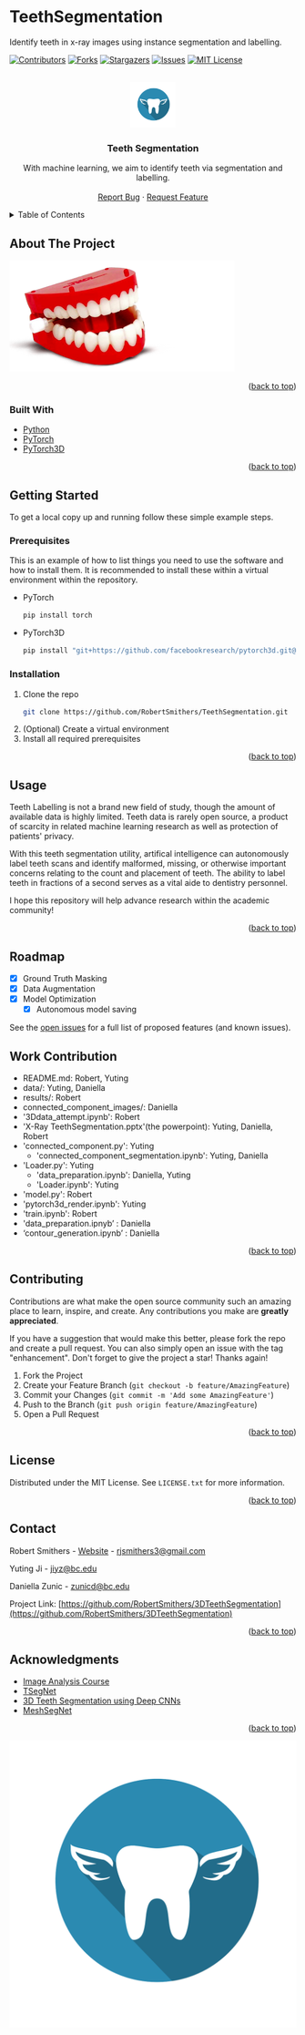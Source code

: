# TeethSegmentation
Identify teeth in x-ray images using instance segmentation and labelling.

<div id="top"></div>

<!-- PROJECT SHIELDS -->
<!--
*** I'm using markdown "reference style" links for readability.
*** Reference links are enclosed in brackets [ ] instead of parentheses ( ).
*** See the bottom of this document for the declaration of the reference variables
*** for contributors-url, forks-url, etc. This is an optional, concise syntax you may use.
*** https://www.markdownguide.org/basic-syntax/#reference-style-links
-->
[![Contributors][contributors-shield]][contributors-url]
[![Forks][forks-shield]][forks-url]
[![Stargazers][stars-shield]][stars-url]
[![Issues][issues-shield]][issues-url]
[![MIT License][license-shield]][license-url]
<!-- [![LinkedIn][linkedin-shield]][linkedin-url] -->



<!-- PROJECT LOGO -->
<br />
<div align="center">
  <a href="https://github.com/RobertSmithers/3DTeethSegmentation">
    <img src="images/logo.png" alt="Logo" width="80" height="80">
  </a>

<h3 align="center">Teeth Segmentation</h3>

  <p align="center">
    With machine learning, we aim to identify teeth via segmentation and labelling.
    <br />
    <br />
    <a href="https://github.com/RobertSmithers/3DTeethSegmentation/issues">Report Bug</a>
    ·
    <a href="https://github.com/RobertSmithers/3DTeethSegmentation/issues">Request Feature</a>
  </p>
</div>



<!-- TABLE OF CONTENTS -->
<details>
  <summary>Table of Contents</summary>
  <ol>
    <li>
      <a href="#about-the-project">About The Project</a>
      <ul>
        <li><a href="#built-with">Built With</a></li>
      </ul>
    </li>
    <li>
      <a href="#getting-started">Getting Started</a>
      <ul>
        <li><a href="#prerequisites">Prerequisites</a></li>
        <li><a href="#installation">Installation</a></li>
      </ul>
    </li>
    <li><a href="#usage">Usage</a></li>
    <li><a href="#roadmap">Roadmap</a></li>
    <li><a href="#contributing">Contributing</a></li>
    <li><a href="#license">License</a></li>
    <li><a href="#contact">Contact</a></li>
    <li><a href="#acknowledgments">Acknowledgments</a></li>
  </ol>
</details>



<!-- ABOUT THE PROJECT -->
## About The Project

[![Teeth Art][teeth-art]](https://github.com/RobertSmithers/TeethSegmentation)

<p align="right">(<a href="#top">back to top</a>)</p>



### Built With

* [Python](https://www.python.org/)
* [PyTorch](https://pytorch.org/)
* [PyTorch3D](https://pytorch3d.org/)

<p align="right">(<a href="#top">back to top</a>)</p>



<!-- GETTING STARTED -->
## Getting Started

To get a local copy up and running follow these simple example steps.

### Prerequisites

This is an example of how to list things you need to use the software and how to install them. It is recommended to install these within a virtual environment within the repository.

* PyTorch
  ```sh
  pip install torch
  ```

* PyTorch3D
  ```sh
  pip install "git+https://github.com/facebookresearch/pytorch3d.git@stable"
  ```

### Installation

1. Clone the repo
   ```sh
   git clone https://github.com/RobertSmithers/TeethSegmentation.git
   ```
2. (Optional) Create a virtual environment
3. Install all required prerequisites

<p align="right">(<a href="#top">back to top</a>)</p>



<!-- USAGE EXAMPLES -->
## Usage

Teeth Labelling is not a brand new field of study, though the amount of available data is highly limited. Teeth data is rarely open source, a product of scarcity in related machine learning research as well as protection of patients' privacy.

With this teeth segmentation utility, artifical intelligence can autonomously label teeth scans and identify malformed, missing, or otherwise important concerns relating to the count and placement of teeth. The ability to label teeth in fractions of a second serves as a vital aide to dentistry personnel.

I hope this repository will help advance research within the academic community!

<p align="right">(<a href="#top">back to top</a>)</p>



<!-- ROADMAP -->
## Roadmap

- [x] Ground Truth Masking
- [x] Data Augmentation
- [x] Model Optimization
    - [x] Autonomous model saving

See the [open issues](https://github.com/RobertSmithers/3DTeethSegmentation/issues) for a full list of proposed features (and known issues).

## Work Contribution

- README.md: Robert, Yuting
- data/: Yuting, Daniella
- results/: Robert
- connected_component_images/: Daniella
- '3Ddata_attempt.ipynb': Robert
- 'X-Ray TeethSegmentation.pptx'(the powerpoint): Yuting, Daniella, Robert
- 'connected_component.py': Yuting
  - 'connected_component_segmentation.ipynb': Yuting, Daniella
- 'Loader.py': Yuting
  - 'data_preparation.ipynb': Daniella, Yuting
  - 'Loader.ipynb': Yuting
- 'model.py': Robert
- 'pytorch3d_render.ipynb': Yuting
- 'train.ipynb': Robert
- 'data_preparation.ipnyb’ : Daniella
- ‘contour_generation.ipynb’ : Daniella


<p align="right">(<a href="#top">back to top</a>)</p>

<!-- CONTRIBUTING -->
## Contributing

Contributions are what make the open source community such an amazing place to learn, inspire, and create. Any contributions you make are **greatly appreciated**.

If you have a suggestion that would make this better, please fork the repo and create a pull request. You can also simply open an issue with the tag "enhancement".
Don't forget to give the project a star! Thanks again!

1. Fork the Project
2. Create your Feature Branch (`git checkout -b feature/AmazingFeature`)
3. Commit your Changes (`git commit -m 'Add some AmazingFeature'`)
4. Push to the Branch (`git push origin feature/AmazingFeature`)
5. Open a Pull Request

<p align="right">(<a href="#top">back to top</a>)</p>



<!-- LICENSE -->
## License

Distributed under the MIT License. See `LICENSE.txt` for more information.

<p align="right">(<a href="#top">back to top</a>)</p>



<!-- CONTACT -->
## Contact

Robert Smithers - [Website](https://robertsmithers.github.io/) - rjsmithers3@gmail.com

Yuting Ji - jiyz@bc.edu

Daniella Zunic - zunicd@bc.edu

Project Link: [https://github.com/RobertSmithers/3DTeethSegmentation](https://github.com/RobertSmithers/3DTeethSegmentation)

<p align="right">(<a href="#top">back to top</a>)</p>



<!-- ACKNOWLEDGMENTS -->
## Acknowledgments

* [Image Analysis Course](https://bc-cv.github.io/csci3397/s22/)
* [TSegNet](https://www.sciencedirect.com/science/article/pii/S1361841520303133)
* [3D Teeth Segmentation using Deep CNNs](https://www.youyizheng.net/docs/tooth_seg.pdf)
* [MeshSegNet](https://github.com/Tai-Hsien/MeshSegNet)

<p align="right">(<a href="#top">back to top</a>)</p>

[![Teeth Art][product-screenshot]](https://github.com/RobertSmithers/3DTeethSegmentation)

<!-- MARKDOWN LINKS & IMAGES -->
<!-- https://www.markdownguide.org/basic-syntax/#reference-style-links -->
[contributors-shield]: https://img.shields.io/github/contributors/RobertSmithers/3DTeethSegmentation.svg?style=for-the-badge
[contributors-url]: https://github.com/RobertSmithers/3DTeethSegmentation/graphs/contributors
[forks-shield]: https://img.shields.io/github/forks/RobertSmithers/3DTeethSegmentation.svg?style=for-the-badge
[forks-url]: https://github.com/RobertSmithers/3DTeethSegmentation/network/members
[stars-shield]: https://img.shields.io/github/stars/RobertSmithers/3DTeethSegmentation.svg?style=for-the-badge
[stars-url]: https://github.com/RobertSmithers/3DTeethSegmentation/stargazers
[issues-shield]: https://img.shields.io/github/issues/RobertSmithers/3DTeethSegmentation.svg?style=for-the-badge
[issues-url]: https://github.com/RobertSmithers/3DTeethSegmentation/issues
[license-shield]: https://img.shields.io/github/license/RobertSmithers/3DTeethSegmentation.svg?style=for-the-badge
[license-url]: https://github.com/RobertSmithers/3DTeethSegmentation/blob/main/LICENSE
[linkedin-shield]: https://img.shields.io/badge/-LinkedIn-black.svg?style=for-the-badge&logo=linkedin&colorB=555
<!-- [linkedin-url]: https://linkedin.com/in/linkedin_username -->
[product-screenshot]: images/logo.png
[teeth-art]: images/art.png
